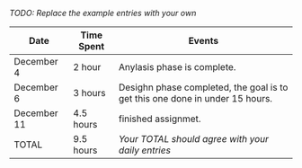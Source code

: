 *TODO: Replace the example entries with your own*

| Date        | Time Spent | Events
|-------------|------------|--------------------
| December 4  | 2 hour     | Anylasis phase is complete.
| December 6  | 3 hours    | Desighn phase completed, the goal is to get this one done in under 15 hours.
| December 11 | 4.5 hours  | finished assignmet.
| TOTAL       | 9.5 hours  | *Your TOTAL should agree with your daily entries*
